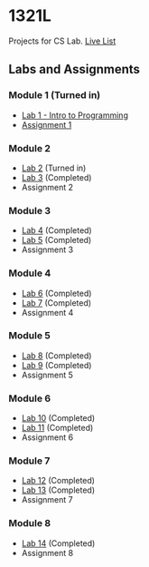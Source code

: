 # 1321L
Projects for CS Lab. [Live List](https://ccse.kennesaw.edu/fye/1321_labs_assignments.php)
## Labs and Assignments
### Module 1 (Turned in)
* [Lab 1 - Intro to Programming](https://ccse.kennesaw.edu/fye/docs/1321/labs/m1/M1%20-%20L1%20-%20Intro%20to%20CS.docx)
* [Assignment 1](https://ccse.kennesaw.edu/fye/docs/1321/labs/m1/v3/M1%20-%20A1%20-%20Pseudocode%20-%20FA19.pdf)
### Module 2
* [Lab 2](https://ccse.kennesaw.edu/fye/docs/1321/labs/m2/v3/M2%20-%20L2%20-%20TypeSystems%20-%20Version%203.0.docx) (Turned in)
* [Lab 3](https://ccse.kennesaw.edu/fye/docs/1321/labs/m2/M2%20-%20L3%20-%20TypeSystems%20-%20Version%202.0.doc) (Completed)
* Assignment 2
### Module 3
* [Lab 4](https://ccse.kennesaw.edu/fye/docs/1321/labs/m3/M3%20-%20L4%20-%20Selection%20Structures.docx) (Completed)
* [Lab 5](https://ccse.kennesaw.edu/fye/docs/1321/labs/m3/M3%20-%20L5%20-%20Selection%20Structures%20-%20Corrected.doc) (Completed)
* Assignment 3
### Module 4
* [Lab 6](https://ccse.kennesaw.edu/fye/docs/1321/labs/m4/M4%20-%20L6%20-%20Loop%20Structures.doc) (Completed)
* [Lab 7](https://ccse.kennesaw.edu/fye/docs/1321/labs/m4/M4%20-%20L7%20-%20Loop%20Structures.doc) (Completed)
* Assignment 4
### Module 5
* [Lab 8](https://ccse.kennesaw.edu/fye/docs/1321/labs/m5/M5%20-%20L8%20-%20Methods%20Version%201.1.doc) (Completed)
* [Lab 9](https://ccse.kennesaw.edu/fye/docs/1321/labs/m5/M5%20-%20L9%20-%20Methods%20Version%202.1.doc) (Completed)
* Assignment 5
### Module 6
* [Lab 10](https://ccse.kennesaw.edu/fye/docs/1321/labs/m6/v3/M6%20-%20L10%20-%20Classes%20-%20Version%204.0.docx) (Completed)
* [Lab 11](https://ccse.kennesaw.edu/fye/docs/1321/labs/m6/v3/M6%20-%20L11%20-%20Classes%20-%20Version%203.0.docx) (Completed)
* Assignment 6
### Module 7
* [Lab 12](https://ccse.kennesaw.edu/fye/docs/1321/labs/m7/M7%20-%20L12%20-%20Arrays.doc) (Completed)
* [Lab 13](https://ccse.kennesaw.edu/fye/docs/1321/labs/m7/M7%20-%20L13%20-%20Arrays.doc) (Completed)
* Assignment 7
### Module 8
* [Lab 14](https://ccse.kennesaw.edu/fye/docs/1321/labs/m8/M8%20-%20L14%20-%20Search-Sort.doc)  (Completed)
* Assignment 8
